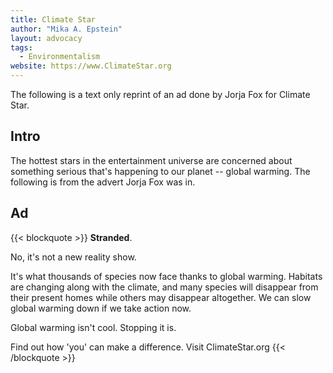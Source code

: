 ```yaml
---
title: Climate Star
author: "Mika A. Epstein"
layout: advocacy
tags:
  - Environmentalism
website: https://www.ClimateStar.org
---
```


The following is a text only reprint of an ad done by Jorja Fox for Climate Star.

## Intro

The hottest stars in the entertainment universe are concerned about something serious that's happening to our planet -- global warming. The following is from the advert Jorja Fox was in.

## Ad

{{< blockquote >}}
**Stranded**.

No, it's not a new reality show.

It's what thousands of species now face thanks to global warming. Habitats are changing along with the climate, and many species will disappear from their present homes while others may disappear altogether. We can slow global warming down if we take action now.

Global warming isn't cool. Stopping it is.

Find out how 'you' can make a difference. Visit ClimateStar.org
{{< /blockquote >}}
